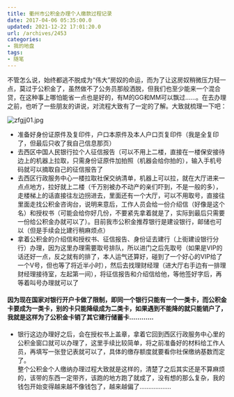 ```yaml
---
title: 衢州市公积金办理个人缴款过程记录
date: 2017-04-06 05:35:00.0
updated: 2021-12-22 17:01:20.0
url: /archives/2453
categories: 
- 我的地盘
tags: 
- 随笔
---
```


<p>不管怎么说，始终都逃不脱成为“伟大”房奴的命运，而为了让这房奴稍微压力轻一点，莫过于公积金了，虽然做不了公务员那般洒脱，但我们也至少能来一个混合贷，在这种事上哪怕能省一点也是好的，有M的GG和MM可以飘过……。在去办理之前，也听了一些朋友的讲说，对流程大致有了一定的了解。大致就梳理一下吧：</p><p><img src="https://cdn.uu126.cn/usr/uploads/2017/04/3367541067.jpg#shadow=true" alt="zfgjj01.jpg" title="zfgjj01.jpg"></p><ul><li>准备好身份证原件及复印件，户口本原件及本人户口页复印件（我是全复印了，但最后只收了我自己信息那页）</li><li>去西区中国人民银行拉个人征信报告（可以不用上二楼，直接在一楼保安接待边上的机器上拉取，只需身份证原件加拍照（机器会给你拍的），输入手机号码就可以摘取自己的征信报告了</li><li>去西区行政服务中心一楼拉取社保交纳清单，机器上可以拉，就在大厅进来一点点地方，拉好就上二楼（千万别被办不动产的亲们吓到，不是一般的多），走楼梯上的话直接往左边拐进去，里面还有一个大厅，可以不用取号，直接往里面走找公积金咨询台，说明来意后，工作人员会给一份介绍信（好像是这个名）和授权书（可能会给你好几份，不要紧先拿着就是了，实际到最后只需要一份给公积金办就可以了）。目前我市公积金推荐银行是建设银行，邮储也可以（但是手续会比建行稍麻烦点）</li><li>拿着公积金的介绍信和授权书、征信报告、身份证去建行（上街建设银行分行）办理，因为这里办理需要取号排队，所以进门之后先取号（如果是VIP的话还好一点，反之就有的排了，本人运气还算好，碰到了一个好心的VIP给了一个V号，但也等了将近半小时），然后去找理财经理（进大厅右手边有一排理财经理接待室，左起第一间），将征信报告和介绍信给他，等他签好字后，再等着叫号办理就可以了</li></ul><h4>因为现在国家对银行开户卡做了限制，即同一个银行只能有一个一类卡，而公积金卡要成为一类卡，别的卡只能降级成为二类卡，如果遇到不能降的就只能销户了，我就是这样为了公积金卡销了其它建行储蓄卡…………</h4><ul><li>银行这边办理好之后，会在授权书上盖章，拿着它回到西区行政服务中心里的公积金窗口就可以办理了，这里手续比较简单，将之前准备好的材料给工作人员，再填写一张登记表就可以了，具体的缴存额度就要看你社保缴纳基数而定了。<br />整个公积金个人缴纳办理过程大致就是这样的，清楚了之后其实还是不算麻烦的，该带的东西一定带齐，该跑的地方跑了就成了，没有想的那么复杂，我的钱包开始变得越来越不像钱包了，越来越偏了………………</li></ul>
